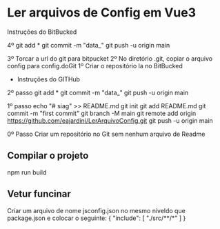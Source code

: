 # Ler arquivos de Config em Vue3

Instruções do BitBucked


4º 
git add *
git commit -m "data_"
git push -u origin main


3º Torcar a url do git para bitpucket
2º No diretório .git, copiar o arquivo config para config.doGit
1º Criar o repositório la no BitBucked

- Instruções do GITHub

2º passo
git add *
git commit -m "data_"
git push -u origin main


1º passo
echo "# siag" >> README.md
git init
git add README.md
git commit -m "first commit"
git branch -M main
git remote add origin https://github.com/eajardini/LerArquivoConfig.git
git push -u origin main

0º Passo
Criar um repositório no Git sem nenhum arquivo de Readme

## Compilar o projeto

npm run build

## Vetur funcinar
Criar um arquivo de nome jsconfig.json no mesmo níveldo que package.json e colocar o seguinte:
{
    "include": [
        "./src/**/*"
    ]
}




